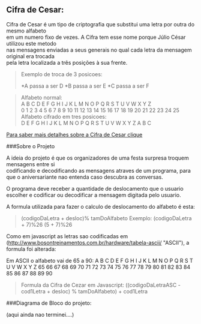 ## Cifra de Cesar:

Cifra de Cesar é um tipo de criptografia que substitui uma letra por outra do mesmo alfabeto  
em um numero fixo de vezes. A Cifra tem esse nome porque Júlio César utilizou este metodo   
nas mensagens enviadas a seus generais no qual cada letra da mensagem original era trocada     
pela letra localizada a três posições à sua frente.

>Exemplo de troca de 3 posicoes:  
>
>*A passa a ser D
>*B passa a ser E
>*C passa a ser F


>Alfabeto normal:   
>A B C D E F G H I J  K  L  M  N  O  P  Q  R  S  T  U  V  W  X  Y  Z  
>0 1 2 3 4 5 6 7 8 9  10 11 12 13 14 15 16 17 18 19 20 21 22 23 24 25  
>Alfabeto cifrado em tres posicoes:  
>D E F G H I J K L M  N  O  P  Q  R  S  T  U  V  W  X  Y  Z  A  B  C  

[Para saber mais detalhes sobre a Cifra de Cesar clique](https://pt.wikipedia.org/wiki/Cifra_de_C%C3%A9sar " aqui!")  


###Sobre o Projeto

A ideia do projeto é que os organizadores de uma festa surpresa troquem mensagens entre si   
codificando e decodificando as mensagens atraves de um programa, para que o aniversariante 
nao entenda caso descubra as conversas. 

O programa deve receber a quantidade de deslocamento que o usuario escolher e codificar ou decodificar a mensagem digitada pelo usuario.

A formula utilizada para fazer o calculo de deslocamento do alfabeto é esta:  

>(codigoDaLetra + desloc)% tamDoAlfabeto
>Exemplo: (codigoDaLetra + 7)%26
>(5 + 7)%26


Como em javascript as letras sao codificadas em (http://www.bosontreinamentos.com.br/hardware/tabela-ascii/ "ASCII"), a formula foi alterada:
    
    
Em ASCII o alfabeto vai de 65 a 90:
A  B  C  D  E  F  G  H  I  J  K  L  M  N  O  P  Q  R  S  T  U  V  W  X  Y  Z
65 66 67 68 69 70 71 72 73 74 75 76 77 78 79 80 81 82 83 84 85 86 87 88 89 90

>Formula da Cifra de Cezar em Javascript:
>((codigoDaLetraASC - cod1Letra + desloc) % tamDoAlfabeto) + cod1Letra
  

  ###Diagrama de Bloco do projeto:

  (aqui ainda nao terminei....)

